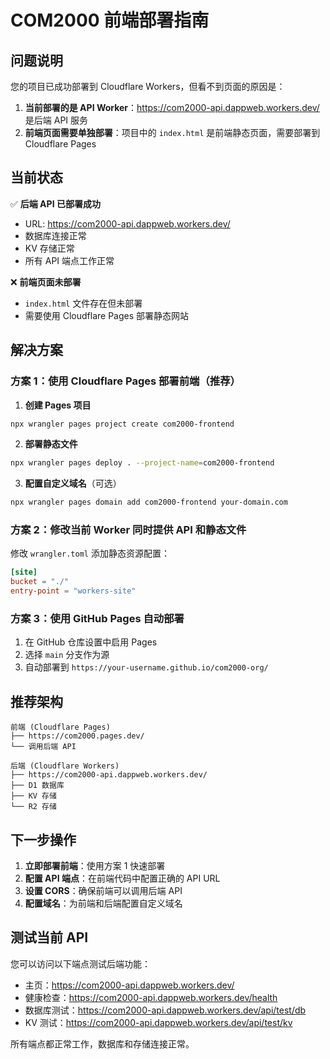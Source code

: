 # COM2000 前端部署指南

## 问题说明

您的项目已成功部署到 Cloudflare Workers，但看不到页面的原因是：

1. **当前部署的是 API Worker**：https://com2000-api.dappweb.workers.dev/ 是后端 API 服务
2. **前端页面需要单独部署**：项目中的 `index.html` 是前端静态页面，需要部署到 Cloudflare Pages

## 当前状态

✅ **后端 API 已部署成功**
- URL: https://com2000-api.dappweb.workers.dev/
- 数据库连接正常
- KV 存储正常
- 所有 API 端点工作正常

❌ **前端页面未部署**
- `index.html` 文件存在但未部署
- 需要使用 Cloudflare Pages 部署静态网站

## 解决方案

### 方案 1：使用 Cloudflare Pages 部署前端（推荐）

1. **创建 Pages 项目**
```bash
npx wrangler pages project create com2000-frontend
```

2. **部署静态文件**
```bash
npx wrangler pages deploy . --project-name=com2000-frontend
```

3. **配置自定义域名**（可选）
```bash
npx wrangler pages domain add com2000-frontend your-domain.com
```

### 方案 2：修改当前 Worker 同时提供 API 和静态文件

修改 `wrangler.toml` 添加静态资源配置：

```toml
[site]
bucket = "./"
entry-point = "workers-site"
```

### 方案 3：使用 GitHub Pages 自动部署

1. 在 GitHub 仓库设置中启用 Pages
2. 选择 `main` 分支作为源
3. 自动部署到 `https://your-username.github.io/com2000-org/`

## 推荐架构

```
前端 (Cloudflare Pages)
├── https://com2000.pages.dev/
└── 调用后端 API

后端 (Cloudflare Workers)
├── https://com2000-api.dappweb.workers.dev/
├── D1 数据库
├── KV 存储
└── R2 存储
```

## 下一步操作

1. **立即部署前端**：使用方案 1 快速部署
2. **配置 API 端点**：在前端代码中配置正确的 API URL
3. **设置 CORS**：确保前端可以调用后端 API
4. **配置域名**：为前端和后端配置自定义域名

## 测试当前 API

您可以访问以下端点测试后端功能：

- 主页：https://com2000-api.dappweb.workers.dev/
- 健康检查：https://com2000-api.dappweb.workers.dev/health
- 数据库测试：https://com2000-api.dappweb.workers.dev/api/test/db
- KV 测试：https://com2000-api.dappweb.workers.dev/api/test/kv

所有端点都正常工作，数据库和存储连接正常。